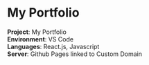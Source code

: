 
# My Portfolio

**Project**: My Portfolio <br />
**Environment**: VS Code <br />
**Languages**: React.js, Javascript <br />
**Server**: Github Pages linked to Custom Domain <br />
